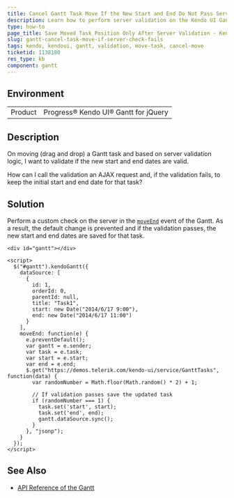 ```yaml
---
title: Cancel Gantt Task Move If the New Start and End Do Not Pass Server Validation
description: Learn how to perform server validation on the Kendo UI Gantt task move and cancel the new start and end if it fails.
type: how-to
page_title: Save Moved Task Position Only After Server Validation - Kendo UI Gantt for jQuery
slug: gantt-cancel-task-move-if-server-check-fails
tags: kendo, kendoui, gantt, validation, move-task, cancel-move
ticketid: 1138180
res_type: kb
component: gantt
---
```


## Environment

<table>
 <tr>
  <td>Product</td>
  <td>Progress® Kendo UI® Gantt for jQuery</td>
 </tr>
</table>


## Description

On moving (drag and drop) a Gantt task and based on server validation logic, I want to validate if the new start and end dates are valid.

How can I call the validation an AJAX request and, if the validation fails, to keep the initial start and end date for that task?

## Solution

Perform a custom check on the server in the [`moveEnd`](https://docs.telerik.com/kendo-ui/api/javascript/ui/gantt/events/moveend) event of the Gantt. As a result, the default change is prevented and if the validation passes, the new start and end dates are saved for that task.  

```dojo
<div id="gantt"></div>

<script>
  $("#gantt").kendoGantt({
    dataSource: [
      {
        id: 1,
        orderId: 0,
        parentId: null,
        title: "Task1",
        start: new Date("2014/6/17 9:00"),
        end: new Date("2014/6/17 11:00")
      }
    ],
    moveEnd: function(e) {
      e.preventDefault();
      var gantt = e.sender;
      var task = e.task;
      var start = e.start;
      var end = e.end;
      $.get("https://demos.telerik.com/kendo-ui/service/GanttTasks", function(data) {
        var randomNumber = Math.floor(Math.random() * 2) + 1;

        // If validation passes save the updated task
        if (randomNumber === 1) {
          task.set('start', start);
          task.set('end', end);
          gantt.dataSource.sync();
        }
      }, "jsonp");
    }
  });
</script>
```

## See Also

* [API Reference of the Gantt](https://docs.telerik.com/kendo-ui/api/javascript/ui/gantt)
